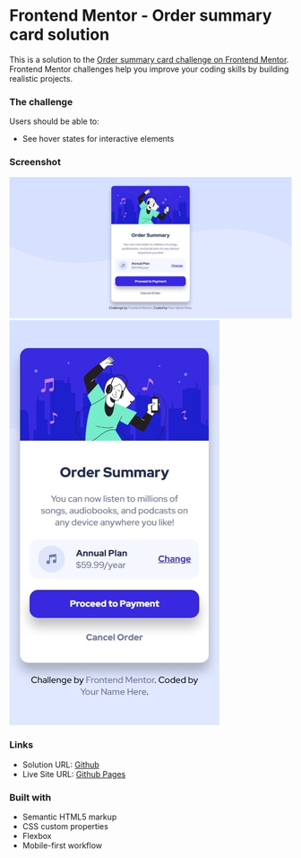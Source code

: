 # Frontend Mentor - Order summary card solution

This is a solution to the [Order summary card challenge on Frontend Mentor](https://www.frontendmentor.io/challenges/order-summary-component-QlPmajDUj). Frontend Mentor challenges help you improve your coding skills by building realistic projects. 

### The challenge

Users should be able to:

- See hover states for interactive elements

### Screenshot

![Desktop View](./images/screenshot-desktop.jpeg)
![Mobile View](./images/screenshot-mobile.jpeg)

### Links

- Solution URL: [Github](https://your-solution-url.com)
- Live Site URL: [Github Pages](https://your-live-site-url.com)

### Built with

- Semantic HTML5 markup
- CSS custom properties
- Flexbox
- Mobile-first workflow

